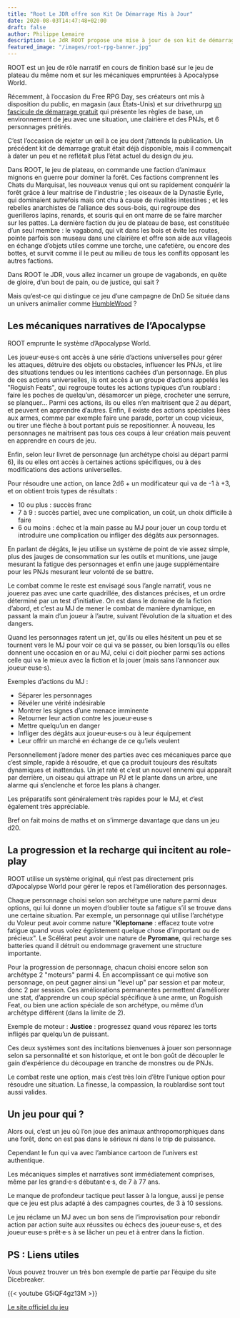 ```yaml
---
title: "Root Le JDR offre son Kit De Démarrage Mis à Jour"
date: 2020-08-03T14:47:48+02:00
draft: false
author: Philippe Lemaire
description: Le JdR ROOT propose une mise à jour de son kit de démarrage gratuit
featured_image: "/images/root-rpg-banner.jpg"
---
```


ROOT est un jeu de rôle narratif en cours de finition basé sur le jeu de plateau du même nom et sur les mécaniques empruntées à Apocalypse World.

Récemment, à l’occasion du Free RPG Day, ses créateurs ont mis à disposition du public, en magasin (aux États-Unis) et sur drivethrurpg [un fascicule de démarrage gratuit](https://www.drivethrurpg.com/product/318429/Root-The-Pellenicky-Glade-Quickstart) qui présente les règles de base, un environnement de jeu avec une situation, une clairière et des PNJs, et 6 personnages prétirés.

C’est l’occasion de rejeter un œil à ce jeu dont j’attends la publication. Un précédent kit de démarrage gratuit était déjà disponible, mais il commençait à dater un peu et ne reflétait plus l’état actuel du design du jeu.

Dans ROOT, le jeu de plateau, on commande une faction d’animaux mignons en guerre pour dominer la forêt. Ces factions comprennent les Chats du Marquisat, les nouveaux venus qui ont su rapidement conquérir la forêt grâce à leur maitrise de l’industrie ; les oiseaux de la Dynastie Eyrie, qui dominaient autrefois mais ont chu à cause de rivalités intestines ; et les rebelles anarchistes de l’alliance des sous-bois, qui regroupe des guerilleros lapins, renards, et souris qui en ont marre de se faire marcher sur les pattes. La dernière faction du jeu de plateau de base, est constituée d’un seul membre : le vagabond, qui vit dans les bois et évite les routes, pointe parfois son museau dans une clairière et offre son aide aux villageois en échange d’objets utiles comme une torche, une cafetière, ou encore des bottes, et survit comme il le peut au milieu de tous les conflits opposant les autres factions.

Dans ROOT le JDR, vous allez incarner un groupe de vagabonds, en quête de gloire, d’un bout de pain, ou de justice, qui sait ?

Mais qu’est-ce qui distingue ce jeu d’une campagne de DnD 5e située dans un univers animalier comme [HumbleWood](https://www.kickstarter.com/projects/hitpointpress/humblewood-campaign-setting-for-5e-dnd?lang=fr) ?


## Les mécaniques narratives de l’Apocalypse

ROOT emprunte le système d’Apocalypse World. 

Les joueur·euse·s ont accès à une série d’actions universelles pour gérer les attaques, détruire des objets ou obstacles, influencer les PNJs, et lire des situations tendues ou les intentions cachées d’un personnage.
En plus de ces actions universelles, ils ont accès à un groupe d’actions appelés les "Roguish Feats", qui regroupe toutes les actions typiques d’un roublard : faire les poches de quelqu’un, désamorcer un piège, crocheter une serrure, se planquer… Parmi ces actions, ils ou elles n’en maitrisent que 2 au départ, et peuvent en apprendre d’autres.
Enfin, il existe des actions spéciales liées aux armes, comme par exemple faire une parade, porter un coup vicieux, ou tirer une flèche à bout portant puis se repositionner. À nouveau, les personnages ne maitrisent pas tous ces coups à leur création mais peuvent en apprendre en cours de jeu.

Enfin, selon leur livret de personnage (un archétype choisi au départ parmi 6), ils ou elles ont accès à certaines actions spécifiques, ou à des modifications des actions universelles.

Pour résoudre une action, on lance 2d6 + un modificateur qui va de -1 à +3, et on obtient trois types de résultats :

- 10 ou plus : succès franc
- 7 à 9 : succès partiel, avec une complication, un coût, un choix difficile à faire
- 6 ou moins : échec et la main passe au MJ pour jouer un coup tordu et introduire une complication ou infliger des dégâts aux personnages.

En parlant de dégâts, le jeu utilise un système de point de vie assez simple, plus des jauges de consommation sur les outils et munitions, une jauge mesurant la fatigue des personnages et enfin une jauge supplémentaire pour les PNJs mesurant leur volonté de se battre.

Le combat comme le reste est envisagé sous l’angle narratif, vous ne jouerez pas avec une carte quadrillée, des distances précises, et un ordre déterminé par un test d’initiative. On est dans le domaine de la fiction d’abord, et c’est au MJ de mener le combat de manière dynamique, en passant la main d’un joueur à l’autre, suivant l’évolution de la situation et des dangers.

Quand les personnages ratent un jet, qu’ils ou elles hésitent un peu et se tournent vers le MJ pour voir ce qui va se passer, ou bien lorsqu’ils ou elles donnent une occasion en or au MJ, celui ci doit piocher parmi ses actions celle qui va le mieux avec la fiction et la jouer (mais sans l’annoncer aux joueur·euse·s).

Exemples d’actions du MJ :

- Séparer les personnages
- Révéler une vérité indésirable
- Montrer les signes d’une menace imminente
- Retourner leur action contre les joueur·euse·s
- Mettre quelqu’un en danger
- Infliger des dégâts aux joueur·euse·s ou à leur équipement
- Leur offrir un marché en échange de ce qu’iels veulent

Personnellement j’adore mener des parties avec ces mécaniques parce que c’est simple, rapide à résoudre, et que ça produit toujours des résultats dynamiques et inattendus. Un jet raté et c’est un nouvel ennemi qui apparaît par derrière, un oiseau qui attrape un PJ et le plante dans un arbre, une alarme qui s’enclenche et force les plans à changer.

Les préparatifs sont généralement très rapides pour le MJ, et c̛’est également très appréciable.

Bref on fait moins de maths et on s’immerge davantage que dans un jeu d20.

## La progression et la recharge qui incitent au role-play

ROOT utilise un système original, qui n’est pas directement pris d’Apocalypse World pour gérer le repos et l’amélioration des personnages.

Chaque personnage choisi selon son archétype une nature parmi deux options, qui lui donne un moyen d’oublier toute sa fatigue s’il se trouve dans une certaine situation.
Par exemple, un personnage qui utilise l’archétype du Voleur peut avoir comme nature "**Kleptomane** : effacez toute votre fatigue quand vous volez égoïstement quelque chose d’important ou de précieux". Le Scélérat peut avoir une nature de **Pyromane**, qui recharge ses batteries quand il détruit ou endommage gravement une structure importante.

Pour la progression de personnage, chacun choisi encore selon son archétype 2 "moteurs" parmi 4. En accomplissant ce qui motive son personnage, on peut gagner ainsi un "level up" par session et par moteur, donc 2 par session.
Ces améliorations permanentes permettent d’améliorer une stat, d’apprendre un coup spécial spécifique à une arme, un Roguish Feat, ou bien une action spéciale de son archétype, ou même d’un archétype différent (dans la limite de 2).

Exemple de moteur : **Justice** : progressez quand vous réparez les torts infligés par quelqu’un de puissant.

Ces deux systèmes sont des incitations bienvenues à jouer son personnage selon sa personnalité et son historique, et ont le bon goût de découpler le gain d’expérience du découpage en tranche de monstres ou de PNJs.

Le combat reste une option, mais c’est très loin d’être l’unique option pour résoudre une situation. La finesse, la compassion, la roublardise sont tout aussi valides.



## Un jeu pour qui ?

Alors oui, c’est un jeu où l’on joue des animaux anthropomorphiques dans une forêt, donc on est pas dans le sérieux ni dans le trip de puissance.

Cependant le fun qui va avec l’ambiance cartoon de l’univers est authentique.

Les mécaniques simples et narratives sont immédiatement comprises, même par les grand·e·s débutant·e·s, de 7 à 77 ans.

Le manque de profondeur tactique peut lasser à la longue, aussi je pense que ce jeu est plus adapté à des campagnes courtes, de 3 à 10 sessions.

Le jeu réclame un MJ avec un bon sens de l’improvisation pour rebondir action par action suite aux réussites ou échecs des joueur·euse·s, et des joueur·euse·s prêt·e·s à se lâcher un peu et à entrer dans la fiction.


## PS : Liens utiles
Vous pouvez trouver un très bon exemple de partie par l’équipe du site Dicebreaker.

{{< youtube G5iQF4gz13M >}}


[Le site officiel du jeu](https://www.magpiegames.com/root-rpg/)
